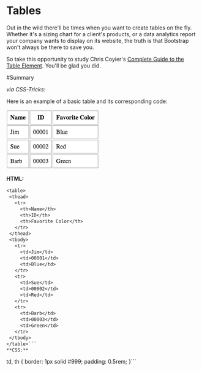 # Tables


Out in the wild there'll be times when you want to create tables on the fly. Whether it's a sizing chart for a client's products, or a data analytics report your company wants to display on its website, the truth is that Bootstrap won't always be there to save you.

So take this opportunity to study Chris Coyier's [Complete Guide to the Table Element](https://css-tricks.com/complete-guide-table-element/). You'll be glad you did.

#Summary

*via CSS-Tricks:*

Here is an example of a basic table and its corresponding code:

 ![](basic_table.png)

**HTML:**
```
<table>
 <thead>
   <tr>
     <th>Name</th>
     <th>ID</th>
     <th>Favorite Color</th>
   </tr>
 </thead>
 <tbody>
   <tr>
     <td>Jim</td>
     <td>00001</td>
     <td>Blue</td>
   </tr>
   <tr>
     <td>Sue</td>
     <td>00002</td>
     <td>Red</td>
   </tr>
   <tr>
     <td>Barb</td>
     <td>00003</td>
     <td>Green</td>
   </tr>
 </tbody>
</table>```
**CSS:**
```
td, th {
 border: 1px solid #999;
 padding: 0.5rem;
}```

